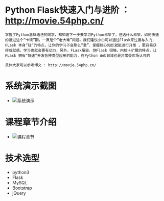 Python Flask快速入门与进阶 ：http://movie.54php.cn/
===========================================
```
掌握了Python基础语法的同学，都知道下一步要学习Python框架了，但选什么框架，如何快速的渡过这个“卡顿”期，一直是个“老大难”问题。我们建议小白可以通过Flask来过渡与入门，FLask 本身“轻”的特点，让你的学习不会那么“重”，掌握核心知识就能进行开发 ，更容易获得成就感，学习也就会更有动力，另外，FLask虽轻，但Flask 很强，内核＋扩展的特点，让FLask 拥有“快速”开发各种类型应用的能力，在Python Web领域也是非常受市场认可的

具体大家可以参考博文 : http://movie.54php.cn/
```

系统演示截图
======
* ![系统演示](http://cdn.pic1.54php.cn/20200222/7fa222e6178c6f266d61aeb6932ac202.png?imageView/2/w/600)

课程章节介绍
======
* ![课程章节](http://cdn.pic1.54php.cn/20200222/4be8de18572764c0cec641b87d53371f.png?imageView/2/w/600)

技术选型
====
* python3
* Flask
* MySQL
* Bootstrap
* jQuery




